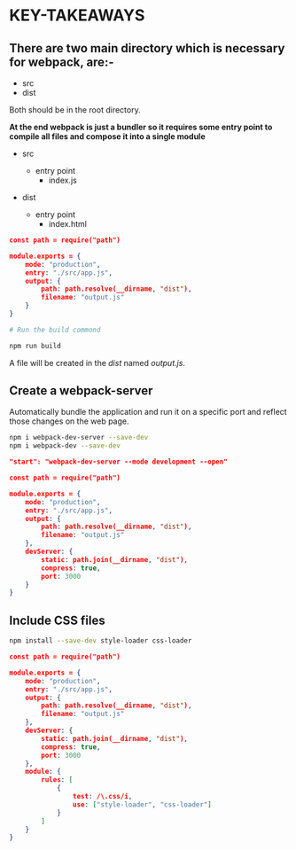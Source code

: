 # KEY-TAKEAWAYS

## There are two main directory which is necessary for webpack, are:-

- src
- dist

Both should be in the root directory.

**At the end webpack is just a bundler so it requires some entry point to compile all files and compose it into a single module**

- src

  - entry point
    - index.js

- dist
  - entry point
    - index.html

```json
const path = require("path")

module.exports = {
    mode: "production",
    entry: "./src/app.js",
    output: {
        path: path.resolve(__dirname, "dist"),
        filename: "output.js"
    }
}
```

```bash
# Run the build commond

npm run build
```

A file will be created in the _dist_ named _output.js_.

## Create a webpack-server

Automatically bundle the application and run it on a specific port and reflect those changes on the web page.

```bash
npm i webpack-dev-server --save-dev
npm i webpack-dev --save-dev
```

```json
"start": "webpack-dev-server --mode development --open"
```

```json
const path = require("path")

module.exports = {
    mode: "production",
    entry: "./src/app.js",
    output: {
        path: path.resolve(__dirname, "dist"),
        filename: "output.js"
    },
    devServer: {
        static: path.join(__dirname, "dist"),
        compress: true,
        port: 3000
    }
}
```

## Include CSS files

```bash
npm install --save-dev style-loader css-loader
```

```json
const path = require("path")

module.exports = {
    mode: "production",
    entry: "./src/app.js",
    output: {
        path: path.resolve(__dirname, "dist"),
        filename: "output.js"
    },
    devServer: {
        static: path.join(__dirname, "dist"),
        compress: true,
        port: 3000
    },
    module: {
        rules: [
            {
                test: /\.css/i,
                use: ["style-loader", "css-loader"]
            }
        ]
    }
}
```
